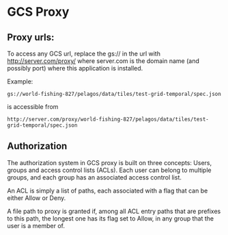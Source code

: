 # GCS Proxy

## Proxy urls:

To access any GCS url, replace the gs:// in the url with
http://server.com/proxy/ where server.com is the domain name (and
possibly port) where this application is installed.

Example:

    gs://world-fishing-827/pelagos/data/tiles/test-grid-temporal/spec.json

is accessible from

    http://server.com/proxy/world-fishing-827/pelagos/data/tiles/test-grid-temporal/spec.json

## Authorization

The authorization system in GCS proxy is built on three concepts:
Users, groups and access control lists (ACLs). Each user can belong to
multiple groups, and each group has an associated access control list.

An ACL is simply a list of paths, each associated with a flag that can
be either Allow or Deny.

A file path to proxy is granted if, among all ACL entry paths that are
prefixes to this path, the longest one has its flag set to Allow, in
any group that the user is a member of.
